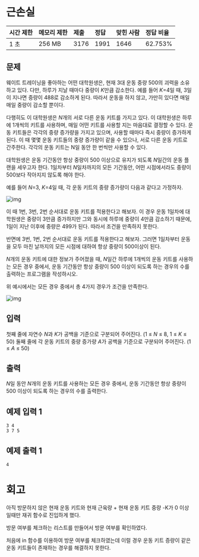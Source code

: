 # 근손실 

| 시간 제한 | 메모리 제한 | 제출 | 정답 | 맞힌 사람 | 정답 비율 |
| :-------- | :---------- | :--- | :--- | :-------- | :-------- |
| 1 초      | 256 MB      | 3176 | 1991 | 1646      | 62.753%   |

## 문제

웨이트 트레이닝을 좋아하는 어떤 대학원생은, 현재 3대 운동 중량 500의 괴력을 소유하고 있다. 다만, 하루가 지날 때마다 중량이 *K*만큼 감소한다. 예를 들어 *K*=4일 때, 3일이 지나면 중량이 488로 감소하게 된다. 따라서 운동을 하지 않고, 가만히 있다면 매일매일 중량이 감소할 뿐이다.

다행히도 이 대학원생은 *N*개의 서로 다른 운동 키트를 가지고 있다. 이 대학원생은 하루에 1개씩의 키트를 사용하며, 매일 어떤 키트를 사용할 지는 마음대로 결정할 수 있다. 운동 키트들은 각각의 중량 증가량을 가지고 있으며, 사용할 때마다 즉시 중량이 증가하게 된다. 이 때 몇몇 운동 키트들의 중량 증가량이 같을 수 있으나, 서로 다른 운동 키트로 간주한다. 각각의 운동 키트는 N일 동안 한 번씩만 사용할 수 있다.

대학원생은 운동 기간동안 항상 중량이 500 이상으로 유지가 되도록 *N*일간의 운동 플랜을 세우고자 한다. 1일차부터 *N*일차까지의 모든 기간동안, 어떤 시점에서라도 중량이 500보다 작아지지 않도록 해야 한다.

예를 들어 *N*=3, *K*=4일 때, 각 운동 키트의 중량 증가량이 다음과 같다고 가정하자.

![img](https://upload.acmicpc.net/10cf9d39-5234-4efc-978b-282168b9459b/-/preview/)

이 때 1번, 3번, 2번 순서대로 운동 키트를 적용한다고 해보자. 이 경우 운동 1일차에 대학원생은 중량이 3만큼 증가하지만 그와 동시에 하루에 중량이 4만큼 감소하기 때문에, 1일이 지난 이후에 중량은 499가 된다. 따라서 조건을 만족하지 못한다.

반면에 3번, 1번, 2번 순서대로 운동 키트를 적용한다고 해보자. 그러면 1일차부터 운동을 모두 마친 날까지의 모든 시점에 대하여 항상 중량이 500이상이 된다.

*N*개의 운동 키트에 대한 정보가 주어졌을 때, *N*일간 하루에 1개씩의 운동 키트를 사용하는 모든 경우 중에서, 운동 기간동안 항상 중량이 500 이상이 되도록 하는 경우의 수를 출력하는 프로그램을 작성하시오.

위 예시에서는 모든 경우 중에서 총 4가지 경우가 조건을 만족한다.

![img](https://upload.acmicpc.net/110be0a7-6239-43b4-b746-acf89584f59b/-/preview/)

## 입력

첫째 줄에 자연수 *N*과 *K*가 공백을 기준으로 구분되어 주어진다. (1 ≤ *N* ≤ 8, 1 ≤ *K* ≤ 50) 둘째 줄에 각 운동 키트의 중량 증가량 *A*가 공백을 기준으로 구분되어 주어진다. (1 ≤ *A* ≤ 50)

## 출력

*N*일 동안 *N*개의 운동 키트를 사용하는 모든 경우 중에서, 운동 기간동안 항상 중량이 500 이상이 되도록 하는 경우의 수를 출력한다.

## 예제 입력 1 

```
3 4
3 7 5
```

## 예제 출력 1 

```
4
```

# 회고

아직 방문하지 않은 현재 운동 키트와 현재 근육량 + 현재 운동 키트 중량 -K가 0 이상일때만 재귀 함수로 진입하게 했다.

방문 여부를 체크하는 리스트를 만들어서 방문 여부를 확인하였다.

처음에 in 함수를 이용하여 방문 여부를 체크하였는데 이럴 경우 운동 키트 증량이 같은 운동 키트들이 존재하는 경우를 해결하지 못한다.

